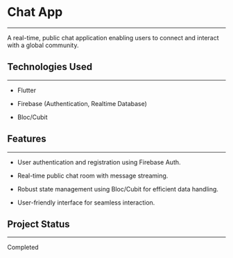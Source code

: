 <h1>Chat App</h1>
<hr><p>A real-time, public chat application enabling users to connect and interact with a global community.</p><h2>Technologies Used</h2>
<hr><ul>
<li>Flutter</li>
</ul><ul>
<li>Firebase (Authentication, Realtime Database)</li>
</ul><ul>
<li>Bloc/Cubit</li>
</ul><h2>Features</h2>
<hr><ul>
<li>User authentication and registration using Firebase Auth.</li>
</ul><ul>
<li>Real-time public chat room with message streaming.</li>
</ul><ul>
<li>Robust state management using Bloc/Cubit for efficient data handling.</li>
</ul><ul>
<li>User-friendly interface for seamless interaction.</li>
</ul><h2>Project Status</h2>
<hr><p>Completed</p>
